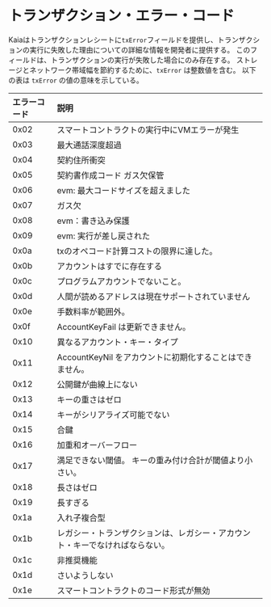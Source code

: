 # トランザクション・エラー・コード

Kaiaはトランザクションレシートに`txError`フィールドを提供し、トランザクションの実行に失敗した理由についての詳細な情報を開発者に提供する。 このフィールドは、トランザクションの実行が失敗した場合にのみ存在する。 ストレージとネットワーク帯域幅を節約するために、`txError` は整数値を含む。 以下の表は `txError` の値の意味を示している。

| エラーコード | 説明                                     |
| :----- | :------------------------------------- |
| 0x02   | スマートコントラクトの実行中にVMエラーが発生                |
| 0x03   | 最大通話深度超過                               |
| 0x04   | 契約住所衝突                                 |
| 0x05   | 契約書作成コード ガス欠保管                         |
| 0x06   | evm: 最大コードサイズを超えました    |
| 0x07   | ガス欠                                    |
| 0x08   | evm：書き込み保護                             |
| 0x09   | evm: 実行が差し戻された         |
| 0x0a   | txのオペコード計算コストの限界に達した。                  |
| 0x0b   | アカウントはすでに存在する                          |
| 0x0c   | プログラムアカウントでないこと。                       |
| 0x0d   | 人間が読めるアドレスは現在サポートされていません               |
| 0x0e   | 手数料率が範囲外。                              |
| 0x0f   | AccountKeyFail は更新できません。               |
| 0x10   | 異なるアカウント・キー・タイプ                        |
| 0x11   | AccountKeyNil をアカウントに初期化することはできません。    |
| 0x12   | 公開鍵が曲線上にない                             |
| 0x13   | キーの重さはゼロ                               |
| 0x14   | キーがシリアライズ可能でない                         |
| 0x15   | 合鍵                                     |
| 0x16   | 加重和オーバーフロー                             |
| 0x17   | 満足できない閾値。 キーの重み付け合計が閾値より小さい。           |
| 0x18   | 長さはゼロ                                  |
| 0x19   | 長すぎる                                   |
| 0x1a   | 入れ子複合型                                 |
| 0x1b   | レガシー・トランザクションは、レガシー・アカウント・キーでなければならない。 |
| 0x1c   | 非推奨機能                                  |
| 0x1d   | さいようしない                                |
| 0x1e   | スマートコントラクトのコード形式が無効                    |
